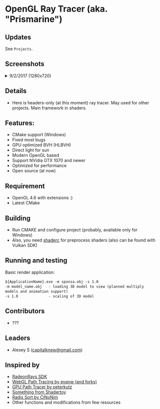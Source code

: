# OpenGL Ray Tracer (aka. "Prismarine")

## Updates

See `Projects`. 

## Screenshots

<details>
<summary>9/2/2017 (1280x720)</summary>

<img src="Screenshots/dm0.png" width="640"/>
<img src="Screenshots/dm1.png" width="640"/>
<img src="Screenshots/dm2.png" width="640"/>
<img src="Screenshots/dm3.png" width="640"/>
<img src="Screenshots/dm4.png" width="640"/>
<img src="Screenshots/dm5.png" width="640"/>

</details>

## Details

- Here is headers-only (at this moment) ray tracer. May used for other projects. Main framework in shaders.

## Features: 

- CMake support (Windows)
- Fixed most bugs
- GPU optimized BVH (HLBVH)
- Direct light for sun
- Modern OpenGL based
- Support NVidia GTX 1070 and newer
- Optimized for performance
- Open source (at now)

## Requirement

- OpenGL 4.6 with extensions :)
- Latest CMake

## Building 

- Run CMAKE and configure project (probably, available only for Windows)
- Also, you need [shaderc](https://github.com/google/shaderc) for preprocess shaders (also can be found with Vulkan SDK)

## Running and testing

Basic render application: 

```
${ApplicationName}.exe -m sponza.obj -s 1.0
-m model_name.obj   - loading 3D model to view (planned multiply models and animation support)
-s 1.0              - scaling of 3D model
```

## Contributors

- ???

## Leaders

- Alexey S (capitalknew@gmail.com)

## Inspired by

- [RadeonRays SDK](https://github.com/GPUOpen-LibrariesAndSDKs/RadeonRays_SDK)
- [WebGL Path Tracing by evanw (and forks)](https://github.com/evanw/webgl-path-tracing)
- [GPU Path Tracer by peterkutz](https://github.com/peterkutz/GPUPathTracer)
- [Something from Shadertoy](https://www.shadertoy.com/)
- [Radix Sort by CiNoNim](https://github.com/cNoNim/radix-sort)
- Other functions and modifications from few resources
